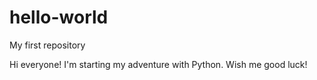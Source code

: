 # hello-world

My first repository

Hi everyone!
I'm starting my adventure with Python. Wish me good luck!


